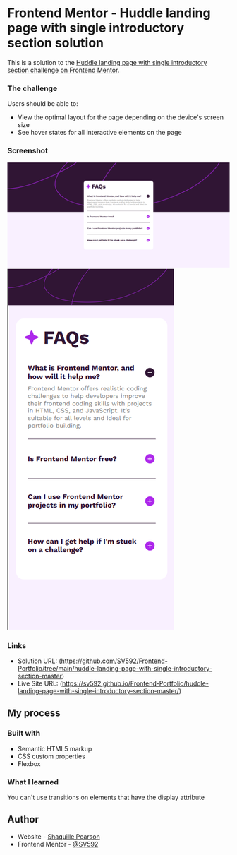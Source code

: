 # Frontend Mentor - Huddle landing page with single introductory section solution

This is a solution to the [Huddle landing page with single introductory section challenge on Frontend Mentor](https://www.frontendmentor.io/challenges/huddle-landing-page-with-a-single-introductory-section-B_2Wvxgi0).

### The challenge

Users should be able to:

- View the optimal layout for the page depending on the device's screen size
- See hover states for all interactive elements on the page

### Screenshot

![image](./screenshots/desktop.png)
![image](./screenshots/mobile.png)

### Links

- Solution URL: (https://github.com/SV592/Frontend-Portfolio/tree/main/huddle-landing-page-with-single-introductory-section-master)
- Live Site URL: (https://sv592.github.io/Frontend-Portfolio/huddle-landing-page-with-single-introductory-section-master/)

## My process

### Built with

- Semantic HTML5 markup
- CSS custom properties
- Flexbox

### What I learned

You can't use transitions on elements that have the display attribute

## Author

- Website - [Shaquille Pearson](https://shaquillepearson.com/)
- Frontend Mentor - [@SV592](https://www.frontendmentor.io/profile/SV592)

